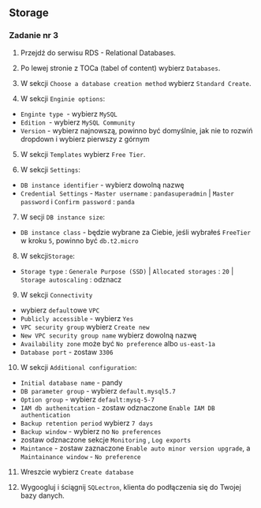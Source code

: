 ## Storage

### Zadanie nr 3

1. Przejdź do serwisu RDS - Relational Databases.

2. Po lewej stronie z TOCa (tabel of content) wybierz `Databases`.

3. W sekcji `Choose a database creation method` wybierz `Standard Create`.

4. W sekcji `Enginie options`:
* `Enginte type `- wybierz `MySQL`
* `Edition `- wybierz `MySQL Community`
* `Version` - wybierz najnowszą, powinno być domyślnie, jak nie to rozwiń dropdown i wybierz pierwszy z górnym

5. W sekcji `Templates` wybierz `Free Tier`.

6. W sekcji `Settings`:
* `DB instance identifier` - wybierz dowolną nazwę
* `Credential Settings` - `Master username` : `pandasuperadmin` | `Master password` i `Confirm password` : `panda`

7. W secji `DB instance size`:
* `DB instance class` - będzie wybrane za Ciebie, jeśli wybrałeś `FreeTier` w kroku `5`, powinno być `db.t2.micro`

8. W sekcji`Storage`:
*  `Storage type` : `Generale Purpose (SSD)` | `Allocated storages` : `20` | `Storage autoscaling` : odznacz

9. W sekcji `Connectivity` 
* wybierz `default`owe `VPC`
* `Publicly accessible` - wybierz `Yes`
* `VPC security group` wybierz `Create new`
* `New VPC security group name` wybierz dowolną nazwę
* `Availability zone` może być `No preference` albo `us-east-1a`
* `Database port` - zostaw `3306`

10. W sekcji `Additional configuration`:
* `Initial database name` - pandy
* `DB parameter group` - wybierz `default.mysql5.7`
* `Option group` - wybierz `default:mysq-5-7`
* `IAM db authenitcation` - zostaw odznaczone `Enable IAM DB authentication`
* `Backup retention period` wybierz `7 days`
* `Backup window` - wybierz no `No preferences`
* zostaw odznaczone sekcje `Monitoring` , `Log exports`
* `Maintance` - zostaw zaznaczone `Enable auto minor version upgrade`, a `Maintainance window` - `No preference`

11. Wreszcie wybierz `Create database`

12. Wygoogluj i ściągnij `SQLectron`, klienta do podłączenia się do Twojej bazy danych. 